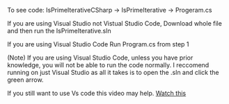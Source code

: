 To see code: IsPrimeIterativeCSharp -> IsPrimeIterative -> Progeram.cs

If you are using Visual Studio not Vistual Studio Code, Download whole file and then run the IsPrimeIterative.sln

If you are using Visual Studio Code Run Program.cs from step 1


(Note) If you are using Visual Studio Code, unless you have prior knowledge, you will not be able to run the code normally. 
 I reccomend running on just Visual Studio as all it takes is to open the .sln and click the green arrow.

If you still want to use Vs code this video may help.
[Watch this](https://www.youtube.com/watch?v=DAsyjpqhDp4&t=79s&ab_channel=TravisMedia)

